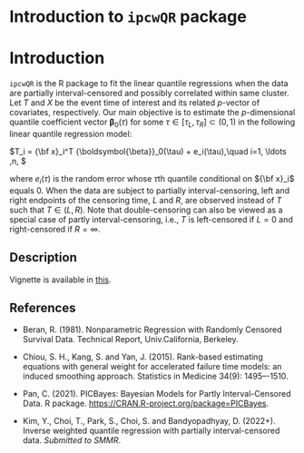 # Introduction to `ipcwQR` package


# Introduction
`ipcwQR` is the R package to fit the linear quantile regressions when the data are partially interval-censored and possibly correlated within same cluster.
Let $T$ and $X$ be the event time of interest and its related $p$-vector of covariates, respectively.
Our main objective is to estimate 
the $p$-dimensional quantile coefficient vector ${\boldsymbol{\beta}}_0(\tau)$
for some $\tau \in[\tau_L,\tau_R]\subset (0, 1)$ 
in the following linear quantile regression model:

$T_i = {\bf x}_i^T {\boldsymbol{\beta}}_0(\tau) + e_i(\tau),\quad i=1, \ldots ,n, $

where $e_i(\tau)$ is the random error 
whose $\tau$th quantile conditional on ${\bf x}_i$ equals 0. 
When the data are subject to partially interval-censoring, 
left and right endpoints of the censoring time, $L$ and $R$,
are observed instead of $T$ such that $T\in(L,R)$.
Note that double-censoring  can also  be viewed as 
a special case of partly interval-censoring, 
i.e., $T$ is left-censored if $L=0$ and right-censored if $R=\infty$. 


## Description
Vignette is available in [this]([file:///Users/Summer/Downloads/ipcwQR.html](https://github.com/YejiStat/ipcwQR.git)).





## References

* Beran, R. (1981). Nonparametric Regression with Randomly Censored Survival Data. Technical Report, Univ.California, Berkeley.

* Chiou, S. H., Kang, S. and Yan, J. (2015). 
Rank-based estimating equations with general weight for accelerated failure time models: an induced smoothing approach.
Statistics in Medicine 34(9): 1495–-1510.

* Pan, C. (2021). 
PICBayes: Bayesian Models for Partly Interval-Censored Data. R package. 
https://CRAN.R-project.org/package=PICBayes.

* Kim, Y., Choi, T., Park, S., Choi, S. and Bandyopadhyay, D. (2022+). 
Inverse weighted quantile regression with partially interval-censored data.
*Submitted to SMMR*.
